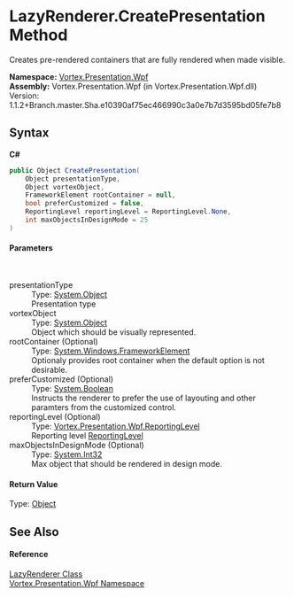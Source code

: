 # LazyRenderer.CreatePresentation Method 
 

Creates pre-rendered containers that are fully rendered when made visible.

**Namespace:**&nbsp;<a href="N_Vortex_Presentation_Wpf.md">Vortex.Presentation.Wpf</a><br />**Assembly:**&nbsp;Vortex.Presentation.Wpf (in Vortex.Presentation.Wpf.dll) Version: 1.1.2+Branch.master.Sha.e10390af75ec466990c3a0e7b7d3595bd05fe7b8

## Syntax

**C#**<br />
``` C#
public Object CreatePresentation(
	Object presentationType,
	Object vortexObject,
	FrameworkElement rootContainer = null,
	bool preferCustomized = false,
	ReportingLevel reportingLevel = ReportingLevel.None,
	int maxObjectsInDesignMode = 25
)
```


#### Parameters
&nbsp;<dl><dt>presentationType</dt><dd>Type: <a href="http://msdn2.microsoft.com/en-us/library/e5kfa45b" target="_blank">System.Object</a><br />Presentation type</dd><dt>vortexObject</dt><dd>Type: <a href="http://msdn2.microsoft.com/en-us/library/e5kfa45b" target="_blank">System.Object</a><br />Object which should be visually represented.</dd><dt>rootContainer (Optional)</dt><dd>Type: <a href="http://msdn2.microsoft.com/en-us/library/ms602714" target="_blank">System.Windows.FrameworkElement</a><br />Optionaly provides root container when the default option is not desirable.</dd><dt>preferCustomized (Optional)</dt><dd>Type: <a href="http://msdn2.microsoft.com/en-us/library/a28wyd50" target="_blank">System.Boolean</a><br />Instructs the renderer to prefer the use of layouting and other paramters from the customized control.</dd><dt>reportingLevel (Optional)</dt><dd>Type: <a href="T_Vortex_Presentation_Wpf_ReportingLevel.md">Vortex.Presentation.Wpf.ReportingLevel</a><br />Reporting level <a href="T_Vortex_Presentation_Wpf_ReportingLevel.md">ReportingLevel</a></dd><dt>maxObjectsInDesignMode (Optional)</dt><dd>Type: <a href="http://msdn2.microsoft.com/en-us/library/td2s409d" target="_blank">System.Int32</a><br />Max object that should be rendered in design mode.</dd></dl>

#### Return Value
Type: <a href="http://msdn2.microsoft.com/en-us/library/e5kfa45b" target="_blank">Object</a><br />

## See Also


#### Reference
<a href="T_Vortex_Presentation_Wpf_LazyRenderer.md">LazyRenderer Class</a><br /><a href="N_Vortex_Presentation_Wpf.md">Vortex.Presentation.Wpf Namespace</a><br />